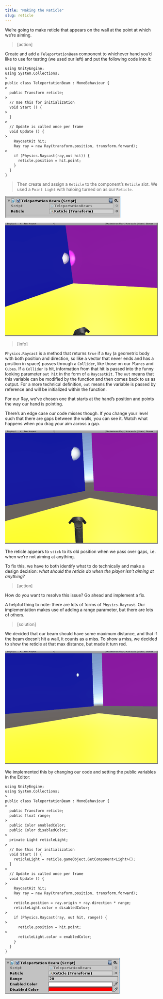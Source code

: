 ```yaml
---
title: "Making the Reticle"
slug: reticle
---
```


We’re going to make reticle that appears on the wall at the point at which we’re aiming.

> [action]
>
Create and add a `TeleportationBeam` component to whichever hand you’d like to use for testing (we used our left) and put the following code into it:
>
```
using UnityEngine;
using System.Collections;
>
public class TeleportationBeam : MonoBehaviour {
>
  public Transform reticle;
>
  // Use this for initialization
  void Start () {
>
  }
>
  // Update is called once per frame
  void Update () {
>
    RaycastHit hit;
    Ray ray = new Ray(transform.position, transform.forward);
>
    if (Physics.Raycast(ray,out hit)) {
      reticle.position = hit.point;
    }
  }
}
```
>
>Then create and assign a `Reticle` to the component’s `Reticle` slot. We used a `Point Light` with haloing turned on as our `Reticle`.
>
![The reticle is in the slot](../media/image111.png)

<!-- TODO: Update gif with Oculus controllers -->

![The reticle moves around with our pointer](../media/image42.gif)

> [info]
>
`Physics.Raycast` is a method that returns `true` if a `Ray` (a geometric body with both position and direction, so like a vector that never ends and has a position in space) passes through a `Collider`, like those on our `Planes` and `Cubes`. If a `Collider` is hit, information from that hit is passed into the funny looking parameter `out hit` in the form of a `RaycastHit`. The `out` means that this variable can be modified by the function and then comes back to us as output. For a more technical definition, `out` means the variable is passed by reference and will be initialized within the function.

For our Ray, we’ve chosen one that starts at the hand’s position and points the way our hand is pointing.

There’s an edge case our code misses though. If you change your level such that there are gaps between the walls, you can see it. Watch what happens when you drag your aim across a gap.

<!-- TODO: Update gif with Oculus controllers -->

![The reticle has a few issues](../media/image100.gif)

The reticle appears to `stick` to its old position when we pass over gaps, i.e. when we’re not aiming at anything.

To fix this, we have to both identify what to do technically and make a design decision: _what should the reticle do when the player isn’t aiming at anything_?

> [action]
>
How do you want to resolve this issue? Go ahead and implement a fix.
>
A helpful thing to note: there are lots of forms of `Physics.Raycast`. Our implementation makes use of adding a range parameter, but there are lots of others.

<!-- -->

> [solution]
>
We decided that our beam should have some maximum distance, and that if the beam doesn’t hit a wall, it counts as a miss. To show a miss, we decided to show the reticle at that max distance, but made it turn red.
>
<!-- TODO: Update gif with Oculus controllers -->
>
![](../media/image97.gif)
>
We implemented this by changing our code and setting the public variables in the Editor:
>
```
using UnityEngine;
using System.Collections;
>
public class TeleportationBeam : MonoBehaviour {
>
  public Transform reticle;
  public float range;
>
  public Color enabledColor;
  public Color disabledColor;
>
  private Light reticleLight;
>
  // Use this for initialization
  void Start () {
    reticleLight = reticle.gameObject.GetComponent<Light>();
  }
>
  // Update is called once per frame
  void Update () {
>
    RaycastHit hit;
    Ray ray = new Ray(transform.position, transform.forward);
>
    reticle.position = ray.origin + ray.direction * range;
    reticleLight.color = disabledColor;
>
    if (Physics.Raycast(ray, out hit, range)) {
>
      reticle.position = hit.point;
>
      reticleLight.color = enabledColor;
    }
  }
}
```
>
![](../media/image95.png)
